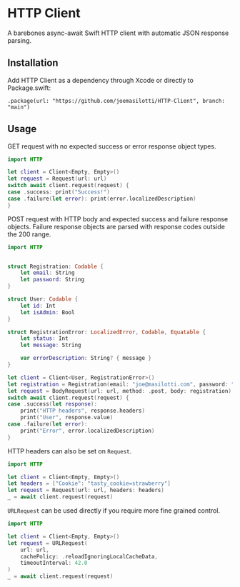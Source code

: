 # HTTP Client

A barebones async-await Swift HTTP client with automatic JSON response parsing.

## Installation

Add HTTP Client as a dependency through Xcode or directly to Package.swift:

```
.package(url: "https://github.com/joemasilotti/HTTP-Client", branch: "main")
```

## Usage

GET request with no expected success or error response object types.

```swift
import HTTP

let client = Client<Empty, Empty>()
let request = Request(url: url)
switch await client.request(request) {
case .success: print("Success!")
case .failure(let error): print(error.localizedDescription)
}
```

POST request with HTTP body and expected success and failure response objects. Failure response objects are parsed with response codes outside the 200 range.

```swift
import HTTP


struct Registration: Codable {
    let email: String
    let password: String
}

struct User: Codable {
    let id: Int
    let isAdmin: Bool
}

struct RegistrationError: LocalizedError, Codable, Equatable {
    let status: Int
    let message: String

    var errorDescription: String? { message }
}

let client = Client<User, RegistrationError>()
let registration = Registration(email: "joe@masilotti.com", password: "password")
let request = BodyRequest(url: url, method: .post, body: registration)
switch await client.request(request) {
case .success(let response):
    print("HTTP headers", response.headers)
    print("User", response.value)
case .failure(let error):
    print("Error", error.localizedDescription)
}
```

HTTP headers can also be set on `Request`.

```swift
import HTTP

let client = Client<Empty, Empty>()
let headers = ["Cookie": "tasty_cookie=strawberry"]
let request = Request(url: url, headers: headers)
_ = await client.request(request)
```

`URLRequest` can be used directly if you require more fine grained control.

```swift
import HTTP

let client = Client<Empty, Empty>()
let request = URLRequest(
    url: url,
    cachePolicy: .reloadIgnoringLocalCacheData,
    timeoutInterval: 42.0
)
_ = await client.request(request)
```
